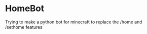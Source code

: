 HomeBot
=======

Trying to make a python bot for minecraft to replace the /home and /sethome features
